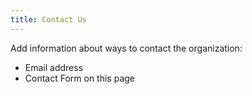 ```yaml
---
title: Contact Us
---
```

Add information about ways to contact the organization:

- Email address
- Contact Form on this page
